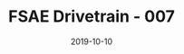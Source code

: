 ---
title: "FSAE Drivetrain - 007"
title_img: "fsae/007_dt_icon.jpg"
title_classes: "square"
title_styles: ""

date: 2019-10-10
draft: false
layout: collage

wrapper_classes: ""
cards:
  - styles: "text-align: left"
    body: >
      Building on successes and learning from failures of [006's drivetrain](/portfolio/dt_006_build), 007's proved to be a wonderful system with little issues. The major issues with 006 were:

      - Failure of engine mount in rear on old car prompted buffing the tubes in this region

      - Roller tensioner kept disintegrating

      - Servicability of caliper was poor

      - Jacking bar/truss was difficult to manufacture, and keep together.

  - img: "fsae/007_dt_bare.jpg"
    classes: "square"
    styles: "width: 40rem;"
    caption: "Download the Design Docs"
    href: "/dt007.pdf"

  - styles: "text-align: left"
    body: >
      To address these, respectively, I:

      - Integrated the engine mount into the differential mount

      - Opted to use a shim tensioning system rather than roller system

      - Moved the caliper to the bottom of the car, revealing the bleeder valve to technicians

      - Mounted the jacking bar/truss exclusively to the differential mount, rather than to the chassis as well (and shifted to simalarly sized sheetmetal throughout)

      In addition to the usual FEA analysis to ensure everything was kosher.

      This system faced only one issue: The shims for tensioning popped out. I foresaw this as a possibility, and made sure to design in 'ears' for safety wire to be installed such that the shim is retained even under severe vibration and compressive loads.
---
